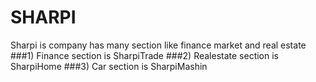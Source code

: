 # SHARPI
Sharpi is company has many section like finance market and real estate
 ###1) Finance section is  SharpiTrade
 ###2) Realestate section is SharpiHome
 ###3) Car section is SharpiMashin
